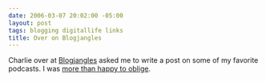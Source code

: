 ```yaml
---
date: 2006-03-07 20:02:00 -05:00
layout: post
tags: blogging digitallife links
title: Over on Blogjangles
---
```


Charlie over at [Blogjangles](http://www.blogjangles.com/) asked me to write a post on some of my favorite podcasts. I was [more than happy to oblige](http://www.blogjangles.com/blogjangles_music_n_biscu/2006/03/jasons_podcast_.html).